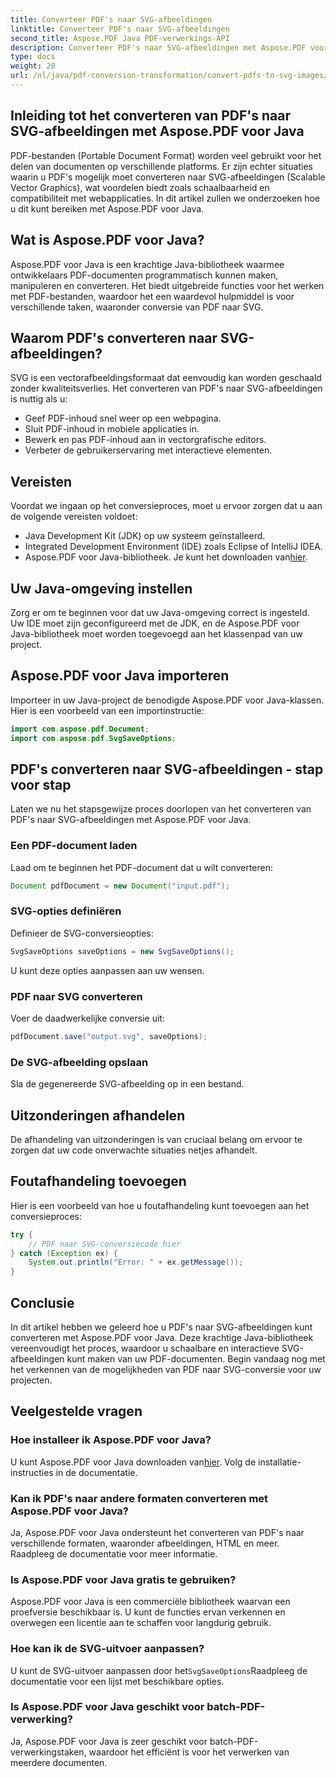 ```yaml
---
title: Converteer PDF's naar SVG-afbeeldingen
linktitle: Converteer PDF's naar SVG-afbeeldingen
second_title: Aspose.PDF Java PDF-verwerkings-API
description: Converteer PDF's naar SVG-afbeeldingen met Aspose.PDF voor Java - Stapsgewijze handleiding voor een naadloze conversie van PDF naar SVG met Aspose.PDF voor Java.
type: docs
weight: 20
url: /nl/java/pdf-conversion-transformation/convert-pdfs-to-svg-images/
---
```


## Inleiding tot het converteren van PDF's naar SVG-afbeeldingen met Aspose.PDF voor Java

PDF-bestanden (Portable Document Format) worden veel gebruikt voor het delen van documenten op verschillende platforms. Er zijn echter situaties waarin u PDF's mogelijk moet converteren naar SVG-afbeeldingen (Scalable Vector Graphics), wat voordelen biedt zoals schaalbaarheid en compatibiliteit met webapplicaties. In dit artikel zullen we onderzoeken hoe u dit kunt bereiken met Aspose.PDF voor Java.

## Wat is Aspose.PDF voor Java?

Aspose.PDF voor Java is een krachtige Java-bibliotheek waarmee ontwikkelaars PDF-documenten programmatisch kunnen maken, manipuleren en converteren. Het biedt uitgebreide functies voor het werken met PDF-bestanden, waardoor het een waardevol hulpmiddel is voor verschillende taken, waaronder conversie van PDF naar SVG.

## Waarom PDF's converteren naar SVG-afbeeldingen?

SVG is een vectorafbeeldingsformaat dat eenvoudig kan worden geschaald zonder kwaliteitsverlies. Het converteren van PDF's naar SVG-afbeeldingen is nuttig als u:

- Geef PDF-inhoud snel weer op een webpagina.
- Sluit PDF-inhoud in mobiele applicaties in.
- Bewerk en pas PDF-inhoud aan in vectorgrafische editors.
- Verbeter de gebruikerservaring met interactieve elementen.

## Vereisten

Voordat we ingaan op het conversieproces, moet u ervoor zorgen dat u aan de volgende vereisten voldoet:

- Java Development Kit (JDK) op uw systeem geïnstalleerd.
- Integrated Development Environment (IDE) zoals Eclipse of IntelliJ IDEA.
-  Aspose.PDF voor Java-bibliotheek. Je kunt het downloaden van[hier](https://releases.aspose.com/pdf/java/).

## Uw Java-omgeving instellen

Zorg er om te beginnen voor dat uw Java-omgeving correct is ingesteld. Uw IDE moet zijn geconfigureerd met de JDK, en de Aspose.PDF voor Java-bibliotheek moet worden toegevoegd aan het klassenpad van uw project.

## Aspose.PDF voor Java importeren

Importeer in uw Java-project de benodigde Aspose.PDF voor Java-klassen. Hier is een voorbeeld van een importinstructie:

```java
import com.aspose.pdf.Document;
import com.aspose.pdf.SvgSaveOptions;
```

## PDF's converteren naar SVG-afbeeldingen - stap voor stap

Laten we nu het stapsgewijze proces doorlopen van het converteren van PDF's naar SVG-afbeeldingen met Aspose.PDF voor Java.

### Een PDF-document laden

Laad om te beginnen het PDF-document dat u wilt converteren:

```java
Document pdfDocument = new Document("input.pdf");
```

### SVG-opties definiëren

Definieer de SVG-conversieopties:

```java
SvgSaveOptions saveOptions = new SvgSaveOptions();
```

U kunt deze opties aanpassen aan uw wensen.

### PDF naar SVG converteren

Voer de daadwerkelijke conversie uit:

```java
pdfDocument.save("output.svg", saveOptions);
```

### De SVG-afbeelding opslaan

Sla de gegenereerde SVG-afbeelding op in een bestand.

## Uitzonderingen afhandelen

De afhandeling van uitzonderingen is van cruciaal belang om ervoor te zorgen dat uw code onverwachte situaties netjes afhandelt.

## Foutafhandeling toevoegen

Hier is een voorbeeld van hoe u foutafhandeling kunt toevoegen aan het conversieproces:

```java
try {
    // PDF naar SVG-conversiecode hier
} catch (Exception ex) {
    System.out.println("Error: " + ex.getMessage());
}
```

## Conclusie

In dit artikel hebben we geleerd hoe u PDF's naar SVG-afbeeldingen kunt converteren met Aspose.PDF voor Java. Deze krachtige Java-bibliotheek vereenvoudigt het proces, waardoor u schaalbare en interactieve SVG-afbeeldingen kunt maken van uw PDF-documenten. Begin vandaag nog met het verkennen van de mogelijkheden van PDF naar SVG-conversie voor uw projecten.

## Veelgestelde vragen

### Hoe installeer ik Aspose.PDF voor Java?

 U kunt Aspose.PDF voor Java downloaden van[hier](https://releases.aspose.com/pdf/java/). Volg de installatie-instructies in de documentatie.

### Kan ik PDF's naar andere formaten converteren met Aspose.PDF voor Java?

Ja, Aspose.PDF voor Java ondersteunt het converteren van PDF's naar verschillende formaten, waaronder afbeeldingen, HTML en meer. Raadpleeg de documentatie voor meer informatie.

### Is Aspose.PDF voor Java gratis te gebruiken?

Aspose.PDF voor Java is een commerciële bibliotheek waarvan een proefversie beschikbaar is. U kunt de functies ervan verkennen en overwegen een licentie aan te schaffen voor langdurig gebruik.

### Hoe kan ik de SVG-uitvoer aanpassen?

 U kunt de SVG-uitvoer aanpassen door het`SvgSaveOptions`Raadpleeg de documentatie voor een lijst met beschikbare opties.

### Is Aspose.PDF voor Java geschikt voor batch-PDF-verwerking?

Ja, Aspose.PDF voor Java is zeer geschikt voor batch-PDF-verwerkingstaken, waardoor het efficiënt is voor het verwerken van meerdere documenten.
